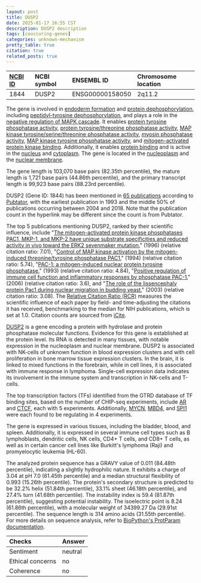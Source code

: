 ```yaml
---
layout: post
title: DUSP2
date: 2025-01-17 16:55 CST
description: DUSP2 description
tags: [cooccuring-genes]
categories: unknown-mechanism
pretty_table: true
citation: true
related_posts: true
---
```




| [NCBI ID](https://www.ncbi.nlm.nih.gov/gene/1844) | NCBI symbol | ENSEMBL ID | Chromosome location |
| :-------- | :------- | :-------- | :------- |
| 1844  | DUSP2 | ENSG00000158050 | 2q11.2 |



The gene is involved in [endoderm formation](https://amigo.geneontology.org/amigo/term/GO:0001706) and [protein dephosphorylation](https://amigo.geneontology.org/amigo/term/GO:0006470), including [peptidyl-tyrosine dephosphorylation](https://amigo.geneontology.org/amigo/term/GO:0035335), and plays a role in the [negative regulation of MAPK cascade](https://amigo.geneontology.org/amigo/term/GO:0043409). It enables [protein tyrosine phosphatase activity](https://amigo.geneontology.org/amigo/term/GO:0004725), [protein tyrosine/threonine phosphatase activity](https://amigo.geneontology.org/amigo/term/GO:0008330), [MAP kinase tyrosine/serine/threonine phosphatase activity](https://amigo.geneontology.org/amigo/term/GO:0017017), [myosin phosphatase activity](https://amigo.geneontology.org/amigo/term/GO:0017018), [MAP kinase tyrosine phosphatase activity](https://amigo.geneontology.org/amigo/term/GO:0033550), and [mitogen-activated protein kinase binding](https://amigo.geneontology.org/amigo/term/GO:0051019). Additionally, it enables [protein binding](https://amigo.geneontology.org/amigo/term/GO:0005515) and is active in the [nucleus](https://amigo.geneontology.org/amigo/term/GO:0005634) and [cytoplasm](https://amigo.geneontology.org/amigo/term/GO:0005737). The gene is located in the [nucleoplasm](https://amigo.geneontology.org/amigo/term/GO:0005654) and the [nuclear membrane](https://amigo.geneontology.org/amigo/term/GO:0031965).


The gene length is 103,070 base pairs (82.35th percentile), the mature length is 1,721 base pairs (44.86th percentile), and the primary transcript length is 99,923 base pairs (88.23rd percentile).


DUSP2 (Gene ID: 1844) has been mentioned in [65 publications](https://pubmed.ncbi.nlm.nih.gov/?term=%22DUSP2%22) according to [Pubtator](https://academic.oup.com/nar/article/47/W1/W587/5494727), with the earliest publication in 1993 and the middle 50% of publications occurring between 2004 and 2018. Note that the publication count in the hyperlink may be different since the count is from Pubtator.


The top 5 publications mentioning DUSP2, ranked by their scientific influence, include "[The mitogen-activated protein kinase phosphatases PAC1, MKP-1, and MKP-2 have unique substrate specificities and reduced activity in vivo toward the ERK2 sevenmaker mutation.](https://pubmed.ncbi.nlm.nih.gov/8626452)" (1996) (relative citation ratio: 7.01), "[Control of MAP kinase activation by the mitogen-induced threonine/tyrosine phosphatase PAC1.](https://pubmed.ncbi.nlm.nih.gov/8107850)" (1994) (relative citation ratio: 5.74), "[PAC-1: a mitogen-induced nuclear protein tyrosine phosphatase.](https://pubmed.ncbi.nlm.nih.gov/7681221)" (1993) (relative citation ratio: 4.84), "[Positive regulation of immune cell function and inflammatory responses by phosphatase PAC-1.](https://pubmed.ncbi.nlm.nih.gov/16474395)" (2006) (relative citation ratio: 3.6), and "[The role of the lissencephaly protein Pac1 during nuclear migration in budding yeast.](https://pubmed.ncbi.nlm.nih.gov/12566428)" (2003) (relative citation ratio: 3.08). The [Relative Citation Ratio (RCR)](https://journals.plos.org/plosbiology/article?id=10.1371/journal.pbio.1002541) measures the scientific influence of each paper by field- and time-adjusting the citations it has received, benchmarking to the median for NIH publications, which is set at 1.0. Citation counts are sourced from [iCite](https://icite.od.nih.gov).


[DUSP2](https://www.proteinatlas.org/ENSG00000158050-DUSP2) is a gene encoding a protein with hydrolase and protein phosphatase molecular functions. Evidence for this gene is established at the protein level. Its RNA is detected in many tissues, with notable expression in the nucleoplasm and nuclear membrane. DUSP2 is associated with NK-cells of unknown function in blood expression clusters and with cell proliferation in bone marrow tissue expression clusters. In the brain, it is linked to mixed functions in the forebrain, while in cell lines, it is associated with immune response in lymphoma. Single-cell expression data indicates its involvement in the immune system and transcription in NK-cells and T-cells.


The top transcription factors (TFs) identified from the GTRD database of TF binding sites, based on the number of CHIP-seq experiments, include [AR](https://www.ncbi.nlm.nih.gov/gene/367) and [CTCF](https://www.ncbi.nlm.nih.gov/gene/10664), each with 5 experiments. Additionally, [MYCN](https://www.ncbi.nlm.nih.gov/gene/4613), [MBD4](https://www.ncbi.nlm.nih.gov/gene/8930), and [SPI1](https://www.ncbi.nlm.nih.gov/gene/6688) were each found to be regulating in 4 experiments.





The gene is expressed in various tissues, including the bladder, blood, and spleen. Additionally, it is expressed in several immune cell types such as B lymphoblasts, dendritic cells, NK cells, CD4+ T cells, and CD8+ T cells, as well as in certain cancer cell lines like Burkitt's lymphoma (Raji) and promyelocytic leukemia (HL-60).




The analyzed protein sequence has a GRAVY value of 0.011 (84.48th percentile), indicating a slightly hydrophilic nature. It exhibits a charge of 3.04 at pH 7.0 (61.45th percentile) and a median structural flexibility of 0.993 (15.26th percentile). The protein's secondary structure is predicted to be 32.2% helix (51.84th percentile), 33.1% sheet (46.18th percentile), and 27.4% turn (41.68th percentile). The instability index is 59.4 (81.87th percentile), suggesting potential instability. The isoelectric point is 8.24 (61.86th percentile), with a molecular weight of 34399.27 Da (29.91st percentile). The sequence length is 314 amino acids (31.55th percentile). For more details on sequence analysis, refer to [BioPython's ProtParam documentation](https://biopython.org/docs/1.75/api/Bio.SeqUtils.ProtParam.html).





| Checks    | Answer |
| :-------- | :------- |
| Sentiment  | neutral   |
| Ethical concerns | no     |
| Coherence    | no    |
